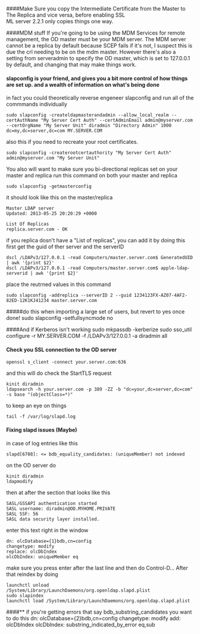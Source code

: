 ####Make Sure you copy the Intermediate Certificate from the Master to The Replica and vice versa, before enabling SSL  
ML server 2.2.1 only copies things one way.


####MDM stuff
If you're going to be using the MDM Services for remote management, the OD master must be your MDM server.  The MDM server cannot be a replica by default because SCEP fails if it's not, I suspect this is due the crl needing to be on the mdm master.  However there's also a setting from serveradmin to specify the OD master, which is set to 127.0.0.1 by default, and changing that may make things work. 


#### slapconfig is your friend, and gives you a bit more control of how things are set up.  and a wealth of information on what's being done
in fact you could theoretically reverse engeneer slapconfig and run all of the commmands individually

	sudo slapconfig -createldapmasterandadmin --allow_local_realm --certAuthName "My Server Cert Auth" --certAdminEmail admin@myserver.com --certOrgName "My Server Unit" diradmin "Directory Admin" 1000 dc=my,dc=server,dc=com MY.SERVER.COM

also this if you need to recreate your root certificates.

	sudo slapconfig -createrootcertauthority "My Server Cert Auth" admin@myserver.com "My Server Unit"


You also will want to make sure you bi-directional replicas set on your master and replica
run this command on both your master and replica

	sudo slapconfig -getmasterconfig

it should look like this on the master/replica

	Master LDAP server
	Updated: 2013-05-25 20:20:29 +0000
	
	List Of Replicas
	replica.server.com - OK

if you replica dosn't have a "List of replicas", you can add it by doing this
first get the guid of ther server and the serverID

	dscl /LDAPv3/127.0.0.1 -read Computers/master.server.com$ GeneratedUID | awk '{print $2}'
	dscl /LDAPv3/127.0.0.1 -read Computers/master.server.com$ apple-ldap-serverid | awk '{print $2}'

place the reutrned values in this command

	sudo slapconfig -addreplica --serverID 2 --guid 1234123FX-AZ07-4AF2-82ED-12K1KJ41234 master.server.com


#####do this when importing a large set of users, but revert to yes once done!
	sudo slapconfig -setfullsyncmode no	

####And if Kerberos isn't working
	sudo mkpassdb -kerberize
	sudo sso_util configure -r MY.SERVER.COM -f /LDAPv3/127.0.0.1 -a diradmin all	


#### Check you SSL connection to the OD server
	openssl s_client -connect your.server.com:636
and this will do check the StartTLS request

	kinit diradmin
	ldapsearch -h your.server.com -p 389 -ZZ -b "dc=your,dc=server,dc=com" -s base "(objectClass=*)"

to keep an eye on things

	tail -f /var/log/slapd.log


#### Fixing slapd issues (Maybe)

in case of log entries like this
	
	slapd[6708]: <= bdb_equality_candidates: (uniqueMember) not indexed


on the OD server do 

	kinit diradmin
	ldapmodify
then at after the section that looks like this
	
	SASL/GSSAPI authentication started
	SASL username: diradmin@OD.MYHOME.PRIVATE
	SASL SSF: 56
	SASL data security layer installed.

enter this text right in the window

	dn: olcDatabase={1}bdb,cn=config
	changetype: modify
	replace: olcDbIndex
	olcDbIndex: uniqueMember eq

make sure you press enter after the last line and then 
do Control-D...  After that reindex by doing

	launchctl unload /System/Library/LaunchDaemons/org.openldap.slapd.plist
	sudo slapindex
	launchctl load /System/Library/LaunchDaemons/org.openldap.slapd.plist

####** if you're getting errors that say bdb\_substring\_candidates you want to do this
	dn: olcDatabase={2}bdb,cn=config
	changetype: modify
	add: olcDbIndex
	olcDbIndex: substring_indicated_by_error eq,sub